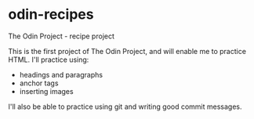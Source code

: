 # odin-recipes
The Odin Project - recipe project

This is the first project of The Odin Project, and will enable me to practice HTML. 
I'll practice using:
- headings and paragraphs
- anchor tags
- inserting images

I'll also be able to practice using git and writing good commit messages.